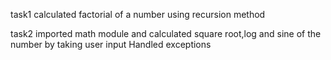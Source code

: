 task1
calculated factorial of a number using recursion method

task2
imported math module and calculated square root,log and sine of the number by taking user input
Handled exceptions
